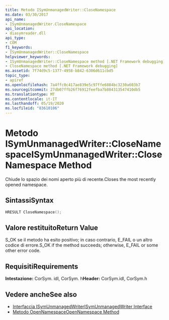 ```yaml
---
title: Metodo ISymUnmanagedWriter::CloseNamespace
ms.date: 03/30/2017
api_name:
- ISymUnmanagedWriter.CloseNamespace
api_location:
- diasymreader.dll
api_type:
- COM
f1_keywords:
- ISymUnmanagedWriter::CloseNamespace
helpviewer_keywords:
- ISymUnmanagedWriter::CloseNamespace method [.NET Framework debugging]
- CloseNamespace method [.NET Framework debugging]
ms.assetid: 7f74d9c5-1377-4958-b842-6306d611cbd5
topic_type:
- apiref
ms.openlocfilehash: 7a4ffc0c417ae839e5c97ffe6884bc3230a603b7
ms.sourcegitcommit: 27db07ffb26f76912feefba7b884313547410db5
ms.translationtype: MT
ms.contentlocale: it-IT
ms.lasthandoff: 05/19/2020
ms.locfileid: "83610106"
---
```

# <a name="isymunmanagedwriterclosenamespace-method"></a><span data-ttu-id="fdd47-102">Metodo ISymUnmanagedWriter::CloseNamespace</span><span class="sxs-lookup"><span data-stu-id="fdd47-102">ISymUnmanagedWriter::CloseNamespace Method</span></span>
<span data-ttu-id="fdd47-103">Chiude lo spazio dei nomi aperto più di recente.</span><span class="sxs-lookup"><span data-stu-id="fdd47-103">Closes the most recently opened namespace.</span></span>  
  
## <a name="syntax"></a><span data-ttu-id="fdd47-104">Sintassi</span><span class="sxs-lookup"><span data-stu-id="fdd47-104">Syntax</span></span>  
  
```cpp  
HRESULT CloseNamespace();  
```  
  
## <a name="return-value"></a><span data-ttu-id="fdd47-105">Valore restituito</span><span class="sxs-lookup"><span data-stu-id="fdd47-105">Return Value</span></span>  
 <span data-ttu-id="fdd47-106">S_OK se il metodo ha esito positivo; in caso contrario, E_FAIL o un altro codice di errore.</span><span class="sxs-lookup"><span data-stu-id="fdd47-106">S_OK if the method succeeds; otherwise, E_FAIL or some other error code.</span></span>  
  
## <a name="requirements"></a><span data-ttu-id="fdd47-107">Requisiti</span><span class="sxs-lookup"><span data-stu-id="fdd47-107">Requirements</span></span>  
 <span data-ttu-id="fdd47-108">**Intestazione:** CorSym. idl, CorSym. h</span><span class="sxs-lookup"><span data-stu-id="fdd47-108">**Header:** CorSym.idl, CorSym.h</span></span>  
  
## <a name="see-also"></a><span data-ttu-id="fdd47-109">Vedere anche</span><span class="sxs-lookup"><span data-stu-id="fdd47-109">See also</span></span>

- [<span data-ttu-id="fdd47-110">Interfaccia ISymUnmanagedWriter</span><span class="sxs-lookup"><span data-stu-id="fdd47-110">ISymUnmanagedWriter Interface</span></span>](isymunmanagedwriter-interface.md)
- [<span data-ttu-id="fdd47-111">Metodo OpenNamespace</span><span class="sxs-lookup"><span data-stu-id="fdd47-111">OpenNamespace Method</span></span>](isymunmanagedwriter-opennamespace-method.md)
